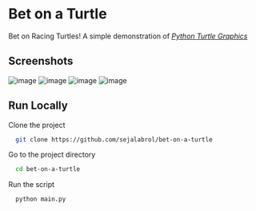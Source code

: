 
# Bet on a Turtle

Bet on Racing Turtles! A simple demonstration of [*Python Turtle Graphics*](https://docs.python.org/3/library/turtle.html)

## Screenshots
![image](https://user-images.githubusercontent.com/87208681/127351170-53abf66f-66f5-4367-81da-7801dea00d92.png)
![image](https://user-images.githubusercontent.com/87208681/127351480-828a7aee-bd6c-4f77-b489-0feb90883963.png)
![image](https://user-images.githubusercontent.com/87208681/127351514-46737dff-e219-4770-8176-0623366f2a2d.png)
![image](https://user-images.githubusercontent.com/87208681/127351545-5a25b928-da73-45ab-88da-e1c7ed678b9b.png)


## Run Locally

Clone the project

```bash
  git clone https://github.com/sejalabrol/bet-on-a-turtle
```

Go to the project directory

```bash
  cd bet-on-a-turtle
```

Run the script

```bash
  python main.py
```
